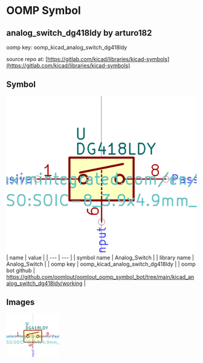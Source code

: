 # OOMP Symbol  
## analog_switch_dg418ldy  by arturo182  
  
oomp key: oomp_kicad_analog_switch_dg418ldy  
  
source repo at: [https://gitlab.com/kicad/libraries/kicad-symbols](https://gitlab.com/kicad/libraries/kicad-symbols)  
## Symbol  
  
[![working.png](working_600.png)](working.png)  
| name | value | 
| --- | --- | 
| symbol name | Analog_Switch | 
| library name | Analog_Switch | 
| oomp key | oomp_kicad_analog_switch_dg418ldy | 
| oomp bot github | https://github.com/oomlout/oomlout_oomp_symbol_bot/tree/main/kicad_analog_switch_dg418ldy/working | 
## Images  
  
[![working.png](working_140.png)](working.png)  
